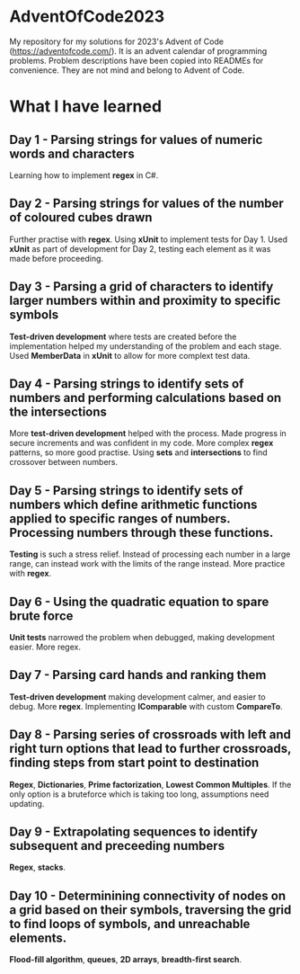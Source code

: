 # AdventOfCode2023
My repository for my solutions for 2023's Advent of Code (https://adventofcode.com/). It is an advent calendar of programming problems. Problem descriptions have been copied into READMEs for convenience. They are not mind and belong to Advent of Code.

# What I have learned
## Day 1 - Parsing strings for values of numeric words and characters
Learning how to implement **regex** in C#.

## Day 2 - Parsing strings for values of the number of coloured cubes drawn
Further practise with **regex**. Using **xUnit** to implement tests for Day 1. Used **xUnit** as part of development for Day 2, testing each element as it was made before proceeding.

## Day 3 - Parsing a grid of characters to identify larger numbers within and proximity to specific symbols
**Test-driven development** where tests are created before the implementation helped my understanding of the problem and each stage. Used **MemberData** in **xUnit** to allow for more complext test data.

## Day 4 - Parsing strings to identify sets of numbers and performing calculations based on the intersections
More **test-driven development** helped with the process. Made progress in secure increments and was confident in my code. More complex **regex** patterns, so more good practise. Using **sets** and **intersections** to find crossover between numbers.

## Day 5 - Parsing strings to identify sets of numbers which define arithmetic functions applied to specific ranges of numbers. Processing numbers through these functions.
**Testing** is such a stress relief. Instead of processing each number in a large range, can instead work with the limits of the range instead. More practice with **regex**.

## Day 6 - Using the quadratic equation to spare brute force
**Unit tests** narrowed the problem when debugged, making development easier. More regex.

## Day 7 - Parsing card hands and ranking them
**Test-driven development** making development calmer, and easier to debug. More **regex**. Implementing **IComparable** with custom **CompareTo**.

## Day 8 - Parsing series of crossroads with left and right turn options that lead to further crossroads, finding steps from start point to destination
**Regex**, **Dictionaries**, **Prime factorization**, **Lowest Common Multiples**. If the only option is a bruteforce which is taking too long, assumptions need updating.

## Day 9 - Extrapolating sequences to identify subsequent and preceeding numbers
**Regex**, **stacks**.

## Day 10 - Determinining connectivity of nodes on a grid based on their symbols, traversing the grid to find loops of symbols, and unreachable elements.
**Flood-fill algorithm**, **queues**, **2D arrays**, **breadth-first search**.
